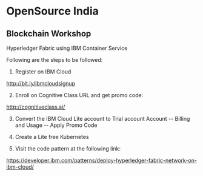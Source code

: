# OpenSource India

## Blockchain Workshop

Hyperledger Fabric using IBM Container Service

Following are the steps to be followed:

1. Register on IBM Cloud

http://bit.ly/ibmcloudsignup

2. Enroll on Cognitive Class URL and get promo code:

http://cognitiveclass.ai/

3. Convert the IBM Cloud Lite account to Trial account
Account -- Billing and Usage -- Apply Promo Code

4. Create a Lite free Kubernetes 

5. Visit the code pattern at the following link:

https://developer.ibm.com/patterns/deploy-hyperledger-fabric-network-on-ibm-cloud/
